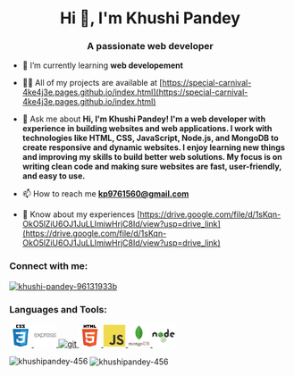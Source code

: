 <h1 align="center">Hi 👋, I'm Khushi Pandey</h1>
<h3 align="center">A passionate web developer</h3>

- 🌱 I’m currently learning **web developement**

- 👨‍💻 All of my projects are available at [https://special-carnival-4ke4j3e.pages.github.io/index.html](https://special-carnival-4ke4j3e.pages.github.io/index.html)

- 💬 Ask me about **Hi, I'm Khushi Pandey! I'm a web developer with experience in building websites and web applications. I work with technologies like HTML, CSS, JavaScript, Node.js, and MongoDB to create responsive and dynamic websites. I enjoy learning new things and improving my skills to build better web solutions. My focus is on writing clean code and making sure websites are fast, user-friendly, and easy to use.**

- 📫 How to reach me **kp9761560@gmail.com**

- 📄 Know about my experiences [https://drive.google.com/file/d/1sKqn-OkO5lZiU6OJ1JuLLImiwHrjC8Id/view?usp=drive_link](https://drive.google.com/file/d/1sKqn-OkO5lZiU6OJ1JuLLImiwHrjC8Id/view?usp=drive_link)

<h3 align="left">Connect with me:</h3>
<p align="left">
<a href="https://linkedin.com/in/khushi-pandey-96131933b" target="blank"><img align="center" src="https://raw.githubusercontent.com/rahuldkjain/github-profile-readme-generator/master/src/images/icons/Social/linked-in-alt.svg" alt="khushi-pandey-96131933b" height="30" width="40" /></a>
</p>

<h3 align="left">Languages and Tools:</h3>
<p align="left"> <a href="https://www.w3schools.com/css/" target="_blank" rel="noreferrer"> <img src="https://raw.githubusercontent.com/devicons/devicon/master/icons/css3/css3-original-wordmark.svg" alt="css3" width="40" height="40"/> </a> <a href="https://expressjs.com" target="_blank" rel="noreferrer"> <img src="https://raw.githubusercontent.com/devicons/devicon/master/icons/express/express-original-wordmark.svg" alt="express" width="40" height="40"/> </a> <a href="https://git-scm.com/" target="_blank" rel="noreferrer"> <img src="https://www.vectorlogo.zone/logos/git-scm/git-scm-icon.svg" alt="git" width="40" height="40"/> </a> <a href="https://www.w3.org/html/" target="_blank" rel="noreferrer"> <img src="https://raw.githubusercontent.com/devicons/devicon/master/icons/html5/html5-original-wordmark.svg" alt="html5" width="40" height="40"/> </a> <a href="https://developer.mozilla.org/en-US/docs/Web/JavaScript" target="_blank" rel="noreferrer"> <img src="https://raw.githubusercontent.com/devicons/devicon/master/icons/javascript/javascript-original.svg" alt="javascript" width="40" height="40"/> </a> <a href="https://www.mongodb.com/" target="_blank" rel="noreferrer"> <img src="https://raw.githubusercontent.com/devicons/devicon/master/icons/mongodb/mongodb-original-wordmark.svg" alt="mongodb" width="40" height="40"/> </a> <a href="https://nodejs.org" target="_blank" rel="noreferrer"> <img src="https://raw.githubusercontent.com/devicons/devicon/master/icons/nodejs/nodejs-original-wordmark.svg" alt="nodejs" width="40" height="40"/> </a> </p>

<p><img align="left" src="https://github-readme-stats.vercel.app/api/top-langs?username=khushipandey-456&show_icons=true&locale=en&layout=compact" alt="khushipandey-456" /></p>

<p>&nbsp;<img align="center" src="https://github-readme-stats.vercel.app/api?username=khushipandey-456&show_icons=true&locale=en" alt="khushipandey-456" /></p>

